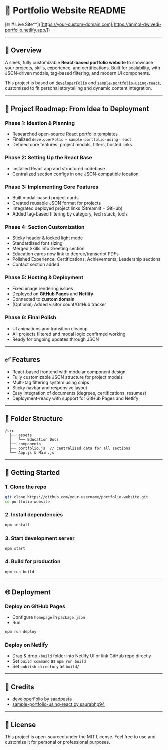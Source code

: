 # 🚀 Portfolio Website README

[🌐 # Live Site**]([https://your-custom-domain.com](https://anmol-dwivedi-portfolio.netlify.app/]) <!-- Replace with actual link -->

---

## 📘 Overview
A sleek, fully customizable **React-based portfolio website** to showcase your projects, skills, experience, and certifications. Built for scalability, with JSON-driven modals, tag-based filtering, and modern UI components.

This project is based on [`developerFolio`](https://github.com/saadpasta/developerFolio) and [`sample-portfolio-using-react`](https://github.com/saurabhp94/sample-portfolio-using-react), customized to fit personal storytelling and dynamic content integration.

---

## 📍 Project Roadmap: From Idea to Deployment

### Phase 1: Ideation & Planning
- Researched open-source React portfolio templates
- Finalized `developerFolio` + `sample-portfolio-using-react`
- Defined core features: project modals, filters, hosted links

### Phase 2: Setting Up the React Base
- Installed React app and structured codebase
- Centralized section configs in one JSON-compatible location

### Phase 3: Implementing Core Features
- Built modal-based project cards
- Created reusable JSON format for projects
- Integrated deployed project links (Streamlit + GitHub)
- Added tag-based filtering by category, tech stack, tools

### Phase 4: Section Customization
- Sticky header & locked light mode
- Standardized font sizing
- Merged Skills into Greeting section
- Education cards now link to degree/transcript PDFs
- Polished Experience, Certifications, Achievements, Leadership sections
- Contact section added

### Phase 5: Hosting & Deployment
- Fixed image rendering issues
- Deployed on **GitHub Pages** and **Netlify**
- Connected to **custom domain**
- (Optional) Added visitor count/GitHub tracker

### Phase 6: Final Polish
- UI animations and transition cleanup
- All projects filtered and modal logic confirmed working
- Ready for ongoing updates through JSON

---

## ✅ Features
- React-based frontend with modular component design
- Fully customizable JSON structure for project modals
- Multi-tag filtering system using chips
- Sticky navbar and responsive layout
- Easy integration of documents (degrees, certifications, resumes)
- Deployment-ready with support for GitHub Pages and Netlify

---

## 🧩 Folder Structure
```
/src
  ├── assets
  │   └── Education Docs
  ├── components
  ├── portfolio.js  // centralized data for all sections
  └── App.js & Main.js
```

---

## 🚀 Getting Started
### 1. Clone the repo
```bash
git clone https://github.com/your-username/portfolio-website.git
cd portfolio-website
```

### 2. Install dependencies
```bash
npm install
```

### 3. Start development server
```bash
npm start
```

### 4. Build for production
```bash
npm run build
```

---

## 🌐 Deployment
### Deploy on GitHub Pages
- Configure `homepage` in `package.json`
- Run:
```bash
npm run deploy
```

### Deploy on Netlify
- Drag & drop `/build` folder into Netlify UI or link GitHub repo directly
- Set `build command` as `npm run build`
- Set `publish directory` as `build/`

---

## 🧠 Credits
- [developerFolio by saadpasta](https://github.com/saadpasta/developerFolio)
- [sample-portfolio-using-react by saurabhp94](https://github.com/saurabhp94/sample-portfolio-using-react)

---

## 📄 License
This project is open-sourced under the MIT License. Feel free to use and customize it for personal or professional purposes.
